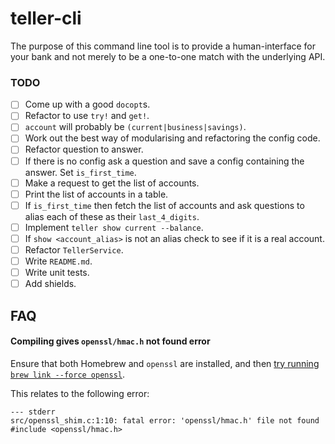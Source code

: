 # teller-cli

The purpose of this command line tool is to provide a human-interface for your bank and not merely to be a one-to-one match with the underlying API.

### TODO

- [ ] Come up with a good `docopt`s.
- [ ] Refactor to use `try!` and `get!`.
- [ ] `account` will probably be `(current|business|savings)`.
- [ ] Work out the best way of modularising and refactoring the config code.
- [ ] Refactor question to answer.
- [ ] If there is no config ask a question and save a config containing the answer. Set `is_first_time`.
- [ ] Make a request to get the list of accounts.
- [ ] Print the list of accounts in a table.
- [ ] If `is_first_time` then fetch the list of accounts and ask questions to alias each of these as their `last_4_digits`.
- [ ] Implement `teller show current --balance`.
- [ ] If `show <account_alias>` is not an alias check to see if it is a real account.
- [ ] Refactor `TellerService`.
- [ ] Write `README.md`.
- [ ] Write unit tests.
- [ ] Add shields.

## FAQ

#### Compiling gives `openssl/hmac.h` not found error

Ensure that both Homebrew and `openssl` are installed, and then [try running `brew link --force openssl`](https://github.com/sfackler/rust-openssl/issues/255).

This relates to the following error:

```
--- stderr
src/openssl_shim.c:1:10: fatal error: 'openssl/hmac.h' file not found
#include <openssl/hmac.h>
```
